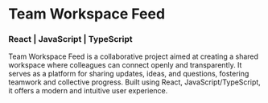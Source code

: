 # Team Workspace Feed

### React | JavaScript | TypeScript

Team Workspace Feed is a collaborative project aimed at creating a shared workspace where colleagues can connect openly and transparently. It serves as a platform for sharing updates, ideas, and questions, fostering teamwork and collective progress. Built using React, JavaScript/TypeScript, it offers a modern and intuitive user experience.
